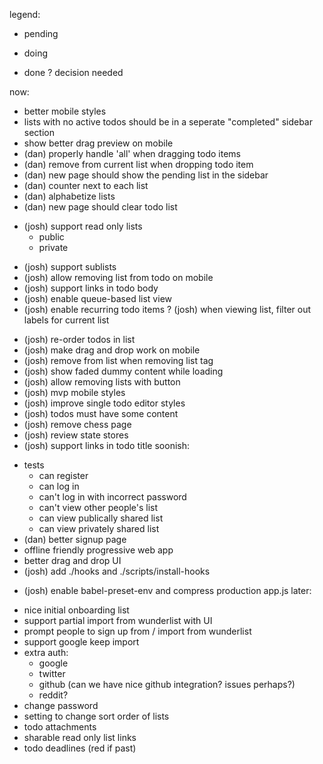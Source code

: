 legend:
- pending
* doing
+ done
? decision needed

now:
- better mobile styles
- lists with no active todos should be in a seperate "completed" sidebar section
- show better drag preview on mobile
- (dan) properly handle 'all' when dragging todo items
- (dan) remove from current list when dropping todo item
- (dan) new page should show the pending list in the sidebar
- (dan) counter next to each list
- (dan) alphabetize lists
- (dan) new page should clear todo list
* (josh) support read only lists
  * public
  - private
- (josh) support sublists
- (josh) allow removing list from todo on mobile
- (josh) support links in todo body
- (josh) enable queue-based list view
- (josh) enable recurring todo items
? (josh) when viewing list, filter out labels for current list
+ (josh) re-order todos in list
+ (josh) make drag and drop work on mobile
+ (josh) remove from list when removing list tag
+ (josh) show faded dummy content while loading
+ (josh) allow removing lists with button
+ (josh) mvp mobile styles
+ (josh) improve single todo editor styles
+ (josh) todos must have some content
+ (josh) remove chess page
+ (josh) review state stores
+ (josh) support links in todo title
soonish:
- tests
  - can register
  - can log in
  - can't log in with incorrect password
  - can't view other people's list
  - can view publically shared list
  - can view privately shared list
- (dan) better signup page
- offline friendly progressive web app
- better drag and drop UI
- (josh) add ./hooks and ./scripts/install-hooks
+ (josh) enable babel-preset-env and compress production app.js
later:
- nice initial onboarding list
- support partial import from wunderlist with UI
- prompt people to sign up from / import from wunderlist
- support google keep import
- extra auth:
  - google
  - twitter
  - github (can we have nice github integration? issues perhaps?)
  - reddit?
- change password
- setting to change sort order of lists
- todo attachments
- sharable read only list links
- todo deadlines (red if past)
